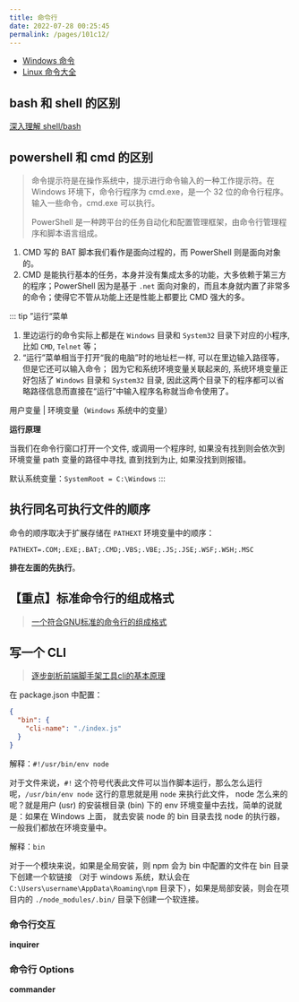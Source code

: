 ```yaml
---
title: 命令行
date: 2022-07-28 00:25:45
permalink: /pages/101c12/
---
```



- [Windows 命令](https://docs.microsoft.com/zh-cn/windows-server/administration/windows-commands/windows-commands#a)
- [Linux 命令大全](https://www.runoob.com/linux/linux-command-manual.html)


## bash 和 shell 的区别
[深入理解 shell/bash](https://blog.csdn.net/qq_51086532/article/details/121696902)


## powershell 和 cmd 的区别
> 命令提示符是在操作系统中，提示进行命令输入的一种工作提示符。在 Windows 环境下，命令行程序为 cmd.exe，是一个 32 位的命令行程序。
> 输入一些命令，cmd.exe 可以执行。
> 
> PowerShell 是一种跨平台的任务自动化和配置管理框架，由命令行管理程序和脚本语言组成。

1. CMD 写的 BAT 脚本我们看作是面向过程的，而 PowerShell 则是面向对象的。
2. CMD 是能执行基本的任务，本身并没有集成太多的功能，大多依赖于第三方的程序；PowerShell 因为是基于 `.net` 
面向对象的，而且本身就内置了非常多的命令；使得它不管从功能上还是性能上都要比 CMD 强大的多。


::: tip ”运行“菜单
1. 里边运行的命令实际上都是在 `Windows` 目录和 `System32` 目录下对应的小程序, 比如 `CMD`, `Telnet` 等；
2. “运行”菜单相当于打开“我的电脑”时的地址栏一样, 可以在里边输入路径等，但是它还可以输入命令； 
因为它和系统环境变量关联起来的, 系统环境变量正好包括了 `Windows` 目录和 `System32` 目录,
因此这两个目录下的程序都可以省略路径信息而直接在“运行”中输入程序名称就当命令使用了。

用户变量 | 环境变量（`Windows` 系统中的变量）

**运行原理**

当我们在命令行窗口打开一个文件, 或调用一个程序时, 如果没有找到则会依次到环境变量 path 变量的路径中寻找, 直到找到为止, 如果没找到则报错。

默认系统变量：`SystemRoot = C:\Windows`
:::


## 执行同名可执行文件的顺序
命令的顺序取决于扩展存储在 `PATHEXT` 环境变量中的顺序：
```text
PATHEXT=.COM;.EXE;.BAT;.CMD;.VBS;.VBE;.JS;.JSE;.WSF;.WSH;.MSC
```
**排在左面的先执行**。


## 【重点】标准命令行的组成格式
> [一个符合GNU标准的命令行的组成格式](https://www.jianshu.com/p/0a61481087dc)


## 写一个 CLI
> [逐步剖析前端脚手架工具cli的基本原理](https://blog.csdn.net/handsomexiaominge/article/details/108310821)

在 package.json 中配置：
```json
{
  "bin": {
    "cli-name": "./index.js"
  }
}
```

解释：`#!/usr/bin/env node`

对于文件来说，`#!` 这个符号代表此文件可以当作脚本运行，那么怎么运行呢，`/usr/bin/env node` 这行的意思就是用 `node` 来执行此文件，
node 怎么来的呢？就是用户 (usr) 的安装根目录 (bin) 下的 env 环境变量中去找，简单的说就是：如果在 Windows 上面，
就去安装 node 的 bin 目录去找 node 的执行器， 一般我们都放在环境变量中。

解释：`bin`

对于一个模块来说，如果是全局安装，则 npm 会为 bin 中配置的文件在 bin 目录下创建一个软链接 （对于 windows 系统，默认会在
`C:\Users\username\AppData\Roaming\npm` 目录下），如果是局部安装，则会在项目内的 `./node_modules/.bin/` 目录下创建一个软连接。


### 命令行交互
**inquirer**


### 命令行 Options
**commander**
